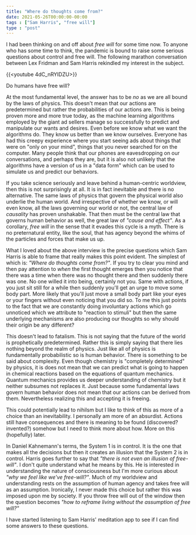 ```yaml
---
title: "Where do thoughts come from?"
date: 2021-05-26T00:00:00-00:00
tags : ["Sam Harris", "free will"]
type : "post"
---
```


I had been thinking on and off about *free will* for some time now. To anyone who has some time to think, the pandemic is bound to raise some serious questions about control and free will. The following marathon conversation between Lex Fridman and Sam Harris rekindled my interest in the subject.

{{<youtube 4dC_nRYIDZU>}}


Do humans have free will?

At the most fundamental level, the answer has to be *no* as we are all bound by the laws of physics. This doesn't mean that our actions are predetermined but rather the probabilities of our actions are. This is being proven more and more true today, as the machine learning algorithms employed by the giant ad sellers manage so successfully to predict and manipulate our wants and desires. Even before we know what we want the algorithms do. They know us better than we know ourselves. Everyone has had this creepy experience where you start seeing ads about things that were on "only on your mind", things that you never searched for on the computer. Many people think that our phones are eavesdropping on our conversations, and perhaps they are, but it is also not unlikely that the algorithms have a version of us in a "data form" which can be used to simulate us and predict our behaviors.

If you take science seriously and leave behind a human-centric worldview, then this is not surprisingly at all. It is in fact inevitable and there is no alternative. The same laws of physics that govern the physical world also underlie the human world. And irrespective of whether we know, or will even know, all the laws governing our world or not, the central law of *causality* has proven unshakable. That then must be the central law that governs human behavior as well, the great law of *"cause and effect"*. As a corollary, *free will* in the sense that it evades this cycle is a myth. There is no preternatural entity, like the soul, that has agency beyond the whims of the particles and forces that make us up.

What I loved about the above interview is the precise questions which Sam Harris is able to frame that really makes this point evident. The simplest of which is: *"Where do thoughts come from?"*. If you try to clear you mind and then pay attention to *when* the first thought emerges then you notice that there was a time when there was no thought there and then suddenly there was one. No one willed it into being, certainly not you. Same with actions, if you just sit still for a while then suddenly you'll get an urge to move some body part. More likely that you'll just move a small body part like your eyes or your fingers without even noticing that you did so. To me this just points to the fact that we are constantly doing involuntary actions which go unnoticed which we attribute to "reaction to stimuli" but then the same underlying mechanisms are also producing our thoughts so why should their origin be any different?

This doesn't lead to fatalism. This is not saying that the future of the world is prophetically predetermined. Rather this is simply saying that there lies nothing beyond the realm of physics. Just like all of physics is fundamentally probabilistic so is human behavior. There is something to be said about complexity. Even though chemistry is "completely determined" by physics, it is does not mean that we can predict what is going to happen in chemical reactions based on the equations of quantum mechanics. Quantum mechanics provides us deeper understanding of chemistry but it neither subsumes not replaces it. Just because some fundamental laws govern human behavior does not mean that our actions can be derived from them. Nevertheless realizing this and accepting it is freeing.

This could potentially lead to nihilsm but I like to think of this as more of a choice than an inevitability. I personally am more of an absurdist. Actions still have consequences and there is meaning to be found (discovered? invented?) somehow but I need to think more about how. More on this (hopefully) later.

In Daniel Kahnemann's terms, the System 1 is in control. It is the one that makes all the decisions but then it creates an illusion that the System 2 is in control. Harris goes further to say that *"there is not even an illusion of free-will"*. I don't quite understand what he means by this. He is interested in understanding the nature of consciousness but I'm more curious about *"why we feel like we've free-will?"*. Much of my worldview and understanding rests on the assumption of human agency and takes free will as an assumption. Ironically, I never made this choice but rather this was imposed upon me by society. If you throw free will out of the window then the question becomes *"how to reframe living without the assumption of free will?"* 


I have started listening to Sam Harris' meditation app to see if I can find some answers to these questions. 
